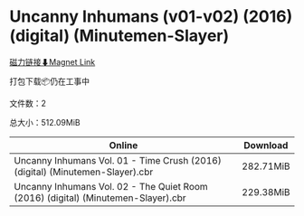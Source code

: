 # Uncanny Inhumans (v01-v02) (2016) (digital) (Minutemen-Slayer)

[磁力链接⬇Magnet Link](magnet:?xt=urn:btih:2cfc39928e4a4605edbaf910a42713abee0bf092&dn=Uncanny%20Inhumans%20%28v01-v02%29%20%282016%29%20%28digital%29%20%28Minutemen-Slayer%29)

打包下载📦仍在工事中

文件数：2

总大小：512.09MiB

Online | Download
--- | ---
Uncanny Inhumans Vol. 01 - Time Crush (2016) (digital) (Minutemen-Slayer).cbr | 282.71MiB
Uncanny Inhumans Vol. 02 - The Quiet Room (2016) (digital) (Minutemen-Slayer).cbr | 229.38MiB